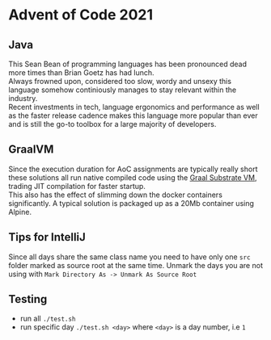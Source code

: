 # Advent of Code 2021

## Java
This Sean Bean of programming languages has been pronounced dead more times than Brian Goetz has had lunch.  
Always frowned upon, considered too slow, wordy and unsexy this language somehow continiously manages to stay relevant within the industry.  
Recent investments in tech, language ergonomics and performance as well as the faster release cadence makes this language more popular than ever and is still the go-to toolbox for a large majority of developers.

## GraalVM
Since the execution duration for AoC assignments are typically really short these solutions all run native compiled code using the [Graal Substrate VM](https://github.com/oracle/graal/blob/master/docs/reference-manual/native-image/README.md), trading JIT compilation for faster startup.  
This also has the effect of slimming down the docker containers significantly. A typical solution is packaged up as a 20Mb container using Alpine.

## Tips for IntelliJ
Since all days share the same class name you need to have only one `src` folder marked as source root at the same time.
Unmark the days you are not using with `Mark Directory As -> Unmark As Source Root`

## Testing
- run all `./test.sh`
- run specific day `./test.sh <day>` where `<day>` is a day number, i.e `1`